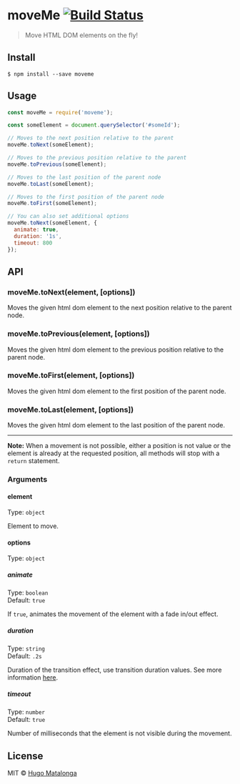 # moveMe [![Build Status](https://travis-ci.org/sindresorhus/path-type.svg?branch=master)](https://travis-ci.org/hmatalonga/moveme)

> Move HTML DOM elements on the fly!

## Install

```
$ npm install --save moveme
```

## Usage

```js
const moveMe = require('moveme');

const someElement = document.querySelector('#someId');

// Moves to the next position relative to the parent
moveMe.toNext(someElement);

// Moves to the previous position relative to the parent
moveMe.toPrevious(someElement);

// Moves to the last position of the parent node
moveMe.toLast(someElement);

// Moves to the first position of the parent node
moveMe.toFirst(someElement);

// You can also set additional options
moveMe.toNext(someElement, {
  animate: true,
  duration: '1s',
  timeout: 800
});
```

## API

### moveMe.toNext(element, [options])

Moves the given html dom element to the next position relative to the parent node.

### moveMe.toPrevious(element, [options])

Moves the given html dom element to the previous position relative to the parent node.

### moveMe.toFirst(element, [options])

Moves the given html dom element to the first position of the parent node.

### moveMe.toLast(element, [options])

Moves the given html dom element to the last position of the parent node.

---
**Note:** When a movement is not possible, either a position is not value or the element is already at the requested position, all methods will stop with a `return` statement.

### Arguments

#### element

Type: `object`

Element to move.

#### options

Type: `object`

##### animate

Type: `boolean`<br>
Default: `true`

If `true`, animates the movement of the element with a fade in/out effect.

##### duration

Type: `string`<br>
Default: `.2s`

Duration of the transition effect, use transition duration values. See more information [here](https://developer.mozilla.org/en-US/docs/Web/CSS/transition-duration).

##### timeout

Type: `number`<br>
Default: `true`

Number of milliseconds that the element is not visible during the movement.






## License

MIT © [Hugo Matalonga](http://hmatalonga.com)
